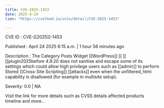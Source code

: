 ```yaml
---
title: CVE-2025-1453
date: 2025-4-24
lien: "https://cvefeed.io/vuln/detail/CVE-2025-1453"

---
```


CVE ID : CVE-[[2025]]-1453

Published :  April 24
2025
6:15 a.m. | 1 hour
56 minutes ago

Description : The Category Posts Widget  [[WordPress]]  [[ [[ [[plugin2025before 4.9.20 does not sanitise and escape some of its settings
which could allow high privilege users such as  [[admin]] to perform Stored  [[Cross-Site Scripting]]  [[attacks]] even when the unfiltered_html capability is disallowed (for example in multisite setup).

Severity: 0.0 | NA

Visit the link for more details
such as CVSS details
affected products
timeline
and more...
